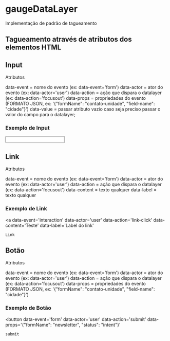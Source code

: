 # gaugeDataLayer

Implementação de padrão de tagueamento

## Tagueamento através de atributos dos elementos HTML

## Input

Atributos

data-event = nome do evento (ex: data-event='form')
data-actor = ator do evento (ex: data-actor='user')
data-action = ação que dispara o datalayer (ex: data-action='focusout')
data-props = propriedades do evento (FORMATO JSON, ex: '{"formName": "contato-unidade", "field-name": "cidade"}')
data-value = passar atributo vazio caso seja preciso passar o valor do campo para o datalayer;

### Exemplo de Input

<input
    data-event='form'
    data-actor='user'
    data-action='focusout'
    data-props='{"formName": "contato-unidade", "field-name": "cidade"}'
    data-value
/>

## Link

Atributos

data-event = nome do evento (ex: data-event='form')
data-actor = ator do evento (ex: data-actor='user')
data-action = ação que dispara o datalayer (ex: data-action='focusout')
data-content = texto qualquer
data-label = texto qualquer

### Exemplo de Link

<a
    data-event='interaction'
    data-actor='user'
    data-action='link-click'
    data-content='Teste'
    data-label='Label do link'
>
    Link
</a>

## Botão

Atributos

data-event = nome do evento (ex: data-event='form')
data-actor = ator do evento (ex: data-actor='user')
data-action = ação que dispara o datalayer (ex: data-action='focusout')
data-props = propriedades do evento (FORMATO JSON, ex: '{"formName": "contato-unidade", "field-name": "cidade"}')

### Exemplo de Botão

<button
    data-event='form'
    data-actor='user'
    data-action='submit'
    data-props='{"formName": "newsletter", "status": "intent"}'
>
    submit
</button>